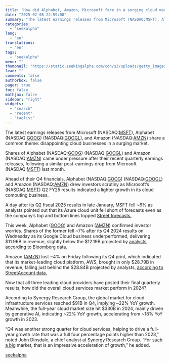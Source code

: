 ```yaml
---
title: "How did Alphabet, Amazon, Microsoft fare in a surging cloud market in Q4?"
date: "2025-02-08 22:59:08"
summary: "The latest earnings releases from Microsoft (NASDAQ:MSFT), Alphabet (NASDAQ:GOOG) (NASDAQ:GOOGL), and Amazon (NASDAQ:AMZN) share a common theme: disappointing cloud businesses in a surging market. Shares of Alphabet (NASDAQ:GOOG) (NASDAQ:GOOGL) and Amazon (NASDAQ:AMZN) came under pressure after their recent quarterly earnings releases, following a similar post-earnings drop from Microsoft (NASDAQ:MSFT) last..."
categories:
  - "seekalpha"
lang:
  - "en"
translations:
  - "en"
tags:
  - "seekalpha"
menu: ""
thumbnail: "https://static.seekingalpha.com/cdn/s3/uploads/getty_images/966932508/image_966932508.jpg"
lead: ""
comments: false
authorbox: false
pager: true
toc: false
mathjax: false
sidebar: "right"
widgets:
  - "search"
  - "recent"
  - "taglist"
---
```


The latest earnings releases from Microsoft (NASDAQ:[MSFT](https://seekingalpha.com/symbol/MSFT "Microsoft Corporation")), Alphabet (NASDAQ:[GOOG](https://seekingalpha.com/symbol/GOOG "Alphabet Inc.")) (NASDAQ:[GOOGL](https://seekingalpha.com/symbol/GOOGL "Alphabet Inc.")), and Amazon (NASDAQ:[AMZN](https://seekingalpha.com/symbol/AMZN "Amazon.com, Inc.")) share a common theme: disappointing cloud businesses in a surging market.

Shares of Alphabet (NASDAQ:[GOOG](https://seekingalpha.com/symbol/GOOG "Alphabet Inc.")) (NASDAQ:[GOOGL](https://seekingalpha.com/symbol/GOOGL "Alphabet Inc.")) and Amazon (NASDAQ:[AMZN](https://seekingalpha.com/symbol/AMZN "Amazon.com, Inc.")) came under pressure after their recent quarterly earnings releases, following a similar post-earnings drop from Microsoft (NASDAQ:[MSFT](https://seekingalpha.com/symbol/MSFT "Microsoft Corporation")) last month.

Ahead of their Q4 financials, Alphabet (NASDAQ:[GOOG](https://seekingalpha.com/symbol/GOOG "Alphabet Inc.")) (NASDAQ:[GOOGL](https://seekingalpha.com/symbol/GOOGL "Alphabet Inc.")) and Amazon (NASDAQ:[AMZN](https://seekingalpha.com/symbol/AMZN "Amazon.com, Inc.")) drew investors scrutiny as Microsoft’s (NASDAQ:[MSFT](https://seekingalpha.com/symbol/MSFT "Microsoft Corporation")) Q2 FY25 results indicated a lighter growth in its cloud computing business.

A day after its Q2 fiscal 2025 results in late January, MSFT fell ~6% as analysts pointed out that its Azure cloud unit fell short of forecasts even as the company’s top and bottom lines topped [Street forecasts.](https://seekingalpha.com/news/4400293-microsoft-gaap-eps-of-3_23-beats-by-0_13-revenue-of-69_6b-beats-by-790m)

This week, Alphabet ([GOOG](https://seekingalpha.com/symbol/GOOG "Alphabet Inc.")) and Amazon ([AMZN](https://seekingalpha.com/symbol/AMZN "Amazon.com, Inc.")) confirmed investor worries. Shares of the former fell ~7% after its Q4 2024 results on Wednesday as its Google Cloud business underperformed, delivering $11.96B in revenue, slightly below the $12.19B projected by [analysts, according to Bloomberg data.](https://seekingalpha.com/news/4403045-key-takeaways-from-alphabet-earnings-after-in-line-revenues)

Amazon ([AMZN](https://seekingalpha.com/symbol/AMZN "Amazon.com, Inc.")) lost ~4% on Friday following its Q4 print, which indicated that its market-leading cloud platform, AWS, brought in only $28.79B in revenue, falling just behind the $28.84B projected by analysts, [according to StreetAccount data.](https://seekingalpha.com/news/4404912-amazon-going-all-in-on-ai-and-cloud-platform)

Now that all three leading cloud providers have posted their final quarterly results, how did the overall cloud services market perform in 2024?

According to Synergy Research Group, the global market for cloud infrastructure services reached $91B in Q4, implying ~22% YoY growth. Meanwhile, the full-year cloud market size hit $330B in 2024, mainly driven by generative AI, indicating ~22% YoY growth, accelerating from ~18% YoY growth in 2023.

“Q4 was another strong quarter for cloud services, helping to drive a full-year growth rate that was a full four percentage points higher than 2023,” noted John Dinsdale, a chief analyst at Synergy Research Group. “For [such a big](https://www.srgresearch.com/articles/cloud-market-jumped-to-330-billion-in-2024-genai-is-now-driving-half-of-the-growth) market, that is an impressive acceleration of growth,” he added.

[seekalpha](https://seekingalpha.com/news/4405380-alphabet-amazon-microsoft-stocks-drop-cloud-concerns)
